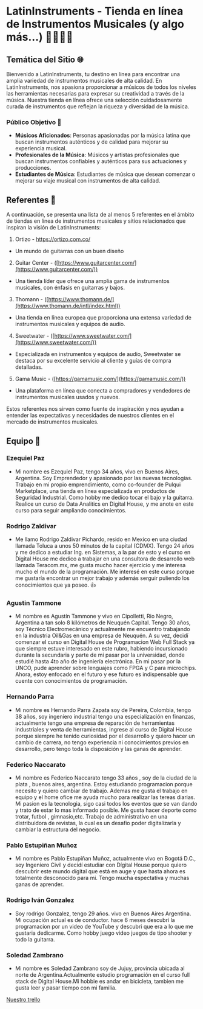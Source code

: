 # LatinInstruments - Tienda en línea de Instrumentos Musicales (y algo más…) 🎺🎸🎻🎶

## **Temática del Sitio 🌐**

Bienvenido a LatinInstruments, tu destino en línea para encontrar una amplia variedad de instrumentos musicales de alta calidad. En LatinInstruments, nos apasiona proporcionar a músicos de todos los niveles las herramientas necesarias para expresar su creatividad a través de la música. Nuestra tienda en línea ofrece una selección cuidadosamente curada de instrumentos que reflejan la riqueza y diversidad de la música.

### **Público Objetivo 📌**

- **Músicos Aficionados**: Personas apasionadas por la música latina que buscan instrumentos auténticos y de calidad para mejorar su experiencia musical.
- **Profesionales de la Música**: Músicos y artistas profesionales que buscan instrumentos confiables y auténticos para sus actuaciones y producciones.
- **Estudiantes de Música**: Estudiantes de música que desean comenzar o mejorar su viaje musical con instrumentos de alta calidad.

## **Referentes 📝**

A continuación, se presenta una lista de al menos 5 referentes en el ámbito de tiendas en línea de instrumentos musicales y sitios relacionados que inspiran la visión de LatinInstruments:

1. Ortizo - https://ortizo.com.co/

- Un mundo de guitarras con un buen diseño

2. Guitar Center - ([https://www.guitarcenter.com/](https://www.guitarcenter.com/))

- Una tienda líder que ofrece una amplia gama de instrumentos musicales, con énfasis en guitarras y bajos.

3. Thomann - ([https://www.thomann.de/](https://www.thomann.de/intl/index.html))

- Una tienda en línea europea que proporciona una extensa variedad de instrumentos musicales y equipos de audio.

4. Sweetwater - ([https://www.sweetwater.com/](https://www.sweetwater.com/))

- Especializada en instrumentos y equipos de audio, Sweetwater se destaca por su excelente servicio al cliente y guías de compra detalladas.

5. Gama Music - ([https://gamamusic.com/](https://gamamusic.com/))

- Una plataforma en línea que conecta a compradores y vendedores de instrumentos musicales usados y nuevos.

Estos referentes nos sirven como fuente de inspiración y nos ayudan a entender las expectativas y necesidades de nuestros clientes en el mercado de instrumentos musicales.

## **Equipo 📝**

### Ezequiel Paz

- Mi nombre es Ezequiel Paz, tengo 34 años, vivo en Buenos Aires, Argentina. Soy Emprendedor y apasionado por las nuevas tecnologías. Trabajo en mi propio emprendimiento, como co-founder de Pulqui Marketplace, una tienda en línea especializada en productos de Seguridad Industrial. Como hobby me dedico tocar el bajo y la guitarra. Realice un curso de Data Analitics en Digital House, y me anote en este curso para seguir ampliando conocimientos.

### Rodrigo Zaldivar

- Me llamo Rodrigo Zaldivar Pichardo, resido en Mexico en una ciudad llamada Toluca a unos 50 minutos de la capital (CDMX). Tengo 24 años y me dedico a estudiar Ing. en Sistemas, a la par de esto y el curso en Digital House me dedico a trabajar en una consultora de desarrollo web llamada Teracom.mx, me gusta mucho hacer ejercicio y me interesa mucho el mundo de la programación. Me interesé en este curso porque me gustaría encontrar un mejor trabajo y además serguir puliendo los conocimientos que ya poseo. 👍

### Agustin Tammone

- Mi nombre es Agustín Tammone y vivo en Cipolletti, Rio Negro, Argentina a tan solo 8 kilómetros de Neuquén Capital. Tengo 30 años, soy Técnico Electromecánico y actualmente me encuentro trabajando en la industria Oil&Gas en una empresa de Neuquén. A su vez, decidí comenzar el curso en Digital House de Programacion Web Full Stack ya que siempre estuve interesado en este rubro, habiendo incursionado durante la secundaria y parte de mi pasar por la universidad, donde estudié hasta 4to año de ingeniería electrónica. En mi pasar por la UNCO, pude aprender sobre lenguajes como FPGA y C para microchips. Ahora, estoy enfocado en el futuro y ese futuro es indispensable que cuente con conocimientos de programación.

### Hernando Parra

- Mi nombre es Hernando Parra Zapata soy de Pereira, Colombia, tengo 38 años, soy ingeniero industrial tengo una especialización en finanzas, actualmente tengo una empresa de reparación de herramientas industriales y venta de herramientas, ingrese al curso de Digital House porque siempre he tenido curiosidad por el desarrollo y quiero hacer un cambio de carrera, no tengo experiencia ni conocimientos previos en desarrollo, pero tengo toda la disposición y las ganas de aprender.

### Federico Naccarato

- Mi nombre es Federico Naccarato tengo 33 años , soy de la ciudad de la plata , buenos aires, argentina. Estoy estudiando programacion porque necesito y quiero cambiar de trabajo. Ademas me gusta el trabajo en equipo y el home ofice me ayuda mucho para realizar las tereas diarias. Mi pasion es la tecnologia, sigo casi todos los eventos que se van dando y trato de estar lo mas informado posible. Me gusta hacer deporte como trotar, futbol , gimnasio,etc. Trabajo de administrativo en una distribuidora de revistas, la cual es un desafio poder digitalizarla y cambiar la estructura del negocio.

### Pablo Estupiñan Muñoz

- Mi nombre es Pablo Estupiñan Muñoz, actualmente vivo en Bogotá D.C., soy Ingeniero Civil y decidí estudiar con Dígital House porque quiero descubrir este mundo dígital que está en auge y que hasta ahora es totalmente desconocido para mi. Tengo mucha espectativa y muchas ganas de aprender.

### Rodrigo Iván Gonzalez

- Soy rodrigo Gonzalez, tengo 29 años. vivo en Buenos Aires Argentina. Mi ocupación actual es de conductor. hace 6 meses descubrí la programacion por un video de YouTube y descubri que era a lo que me gustaria dedicarme. Como hobby juego video juegos de tipo shooter y todo la guitarra.

### Soledad Zambrano

- Mi nombre es Soledad Zambrano soy de Jujuy, provincia ubicada al norte de Argentina.Actualmente estudio programación en el curso full stack de Digital House.Mi hobbie es andar en bicicleta, tambien me gusta leer y pasar tiempo con mi familia.

[Nuestro trello](https://trello.com/b/k8xHNGir/dh-comision-07-grupo1latininstrumentssa)
